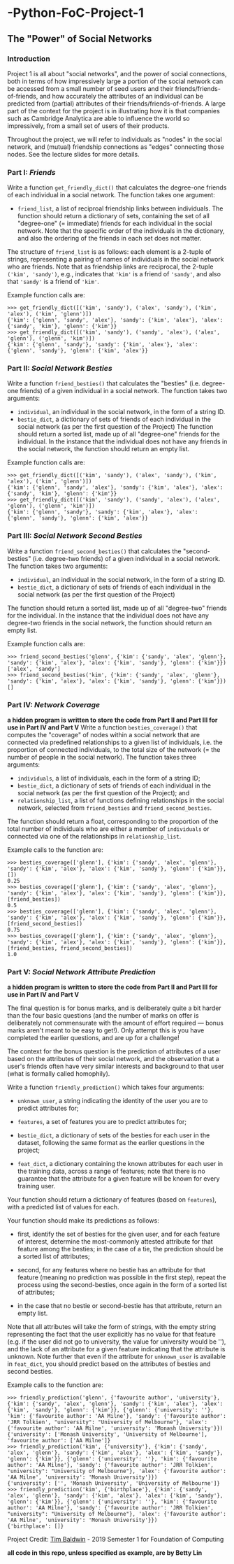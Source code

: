 # -Python-FoC-Project-1
## The "Power" of Social Networks

### Introduction
Project 1 is all about "social networks", and the power of social connections, both in terms of how impressively large a portion of the social network can be accessed from a small number of seed users and their friends/friends-of-friends, and how accurately the attributes of an individual can be predicted from (partial) attributes of their friends/friends-of-friends. A large part of the context for the project is in illustrating how it is that companies such as Cambridge Analytica are able to influence the world so impressively, from a small set of users of their products.

Throughout the project, we will refer to individuals as "nodes" in the social network, and (mutual) friendship connections as "edges" connecting those nodes. See the lecture slides for more details.

### Part I: _Friends_
Write a function `get_friendly_dict()` that calculates the degree-one friends of each individual in a social network. The function takes one argument:

- `friend_list`, a list of reciproal friendship links between individuals.
The function should return a dictionary of sets, containing the set of all "degree-one" (= immediate) friends for each individual in the social network. Note that the specific order of the individuals in the dictionary, and also the ordering of the friends in each set does not matter.

The structure of `friend_list` is as follows: each element is a 2-tuple of strings, representing a pairing of names of individuals in the social network who are friends. Note that as friendship links are reciprocal, the 2-tuple `('kim', 'sandy')`, e.g., indicates that `'kim'` is a friend of `'sandy'`, and also that `'sandy'` is a friend of `'kim'`.

Example function calls are:

```
>>> get_friendly_dict([('kim', 'sandy'), ('alex', 'sandy'), ('kim', 'alex'), ('kim', 'glenn')])
{'kim': {'glenn', 'sandy', 'alex'}, 'sandy': {'kim', 'alex'}, 'alex': {'sandy', 'kim'}, 'glenn': {'kim'}}
>>> get_friendly_dict([('kim', 'sandy'), ('sandy', 'alex'), ('alex', 'glenn'), ('glenn', 'kim')])
{'kim': {'glenn', 'sandy'}, 'sandy': {'kim', 'alex'}, 'alex': {'glenn', 'sandy'}, 'glenn': {'kim', 'alex'}}
```

### Part II: _Social Network Besties_
Write a function `friend_besties()` that calculates the "besties" (i.e. degree-one friends) of a given individual in a social network. The function takes two arguments:

- `individual`, an individual in the social network, in the form of a string ID.
- `bestie_dict`, a dictionary of sets of friends of each individual in the social network (as per the first question of the Project)
The function should return a sorted list, made up of all "degree-one" friends for the individual. In the instance that the individual does not have any friends in the social network, the function should return an empty list.

Example function calls are:

```
>>> get_friendly_dict([('kim', 'sandy'), ('alex', 'sandy'), ('kim', 'alex'), ('kim', 'glenn')])
{'kim': {'glenn', 'sandy', 'alex'}, 'sandy': {'kim', 'alex'}, 'alex': {'sandy', 'kim'}, 'glenn': {'kim'}}
>>> get_friendly_dict([('kim', 'sandy'), ('sandy', 'alex'), ('alex', 'glenn'), ('glenn', 'kim')])
{'kim': {'glenn', 'sandy'}, 'sandy': {'kim', 'alex'}, 'alex': {'glenn', 'sandy'}, 'glenn': {'kim', 'alex'}}

```

### Part III: _Social Network Second Besties_
Write a function `friend_second_besties()` that calculates the "second-besties" (i.e. degree-two friends) of a given individual in a social network. The function takes two arguments:

- `individual`, an individual in the social network, in the form of a string ID.
- `bestie_dict`, a dictionary of sets of friends of each individual in the social network (as per the first question of the Project)

The function should return a sorted list, made up of all "degree-two" friends for the individual. In the instance that the individual does not have any degree-two friends in the social network, the function should return an empty list.

Example function calls are:

```
>>> friend_second_besties('glenn', {'kim': {'sandy', 'alex', 'glenn'}, 'sandy': {'kim', 'alex'}, 'alex': {'kim', 'sandy'}, 'glenn': {'kim'}})
['alex', 'sandy']
>>> friend_second_besties('kim', {'kim': {'sandy', 'alex', 'glenn'}, 'sandy': {'kim', 'alex'}, 'alex': {'kim', 'sandy'}, 'glenn': {'kim'}})
[]

```
### Part IV: _Network Coverage_
**a hidden program is written to store the code from Part II and Part III for use in Part IV and Part V**
Write a function `besties_coverage()` that computes the "coverage" of nodes within a social network that are connected via predefined relationships to a given list of individuals, i.e. the proportion of connected individuals, to the total size of the network (= the number of people in the social network). The function takes three arguments:

- `individuals`, a list of individuals, each in the form of a string ID;
- `bestie_dict`, a dictionary of sets of friends of each individual in the social network (as per the first question of the Project); and
- `relationship_list`, a list of functions defining relationships in the social network, selected from `friend_besties` and `friend_second_besties`.

The function should return a float, corresponding to the proportion of the total number of individuals who are either a member of `individuals` or connected via one of the relationships in `relationship_list`.

Example calls to the function are:

```
>>> besties_coverage(['glenn'], {'kim': {'sandy', 'alex', 'glenn'}, 'sandy': {'kim', 'alex'}, 'alex': {'kim', 'sandy'}, 'glenn': {'kim'}}, [])
0.25
>>> besties_coverage(['glenn'], {'kim': {'sandy', 'alex', 'glenn'}, 'sandy': {'kim', 'alex'}, 'alex': {'kim', 'sandy'}, 'glenn': {'kim'}}, [friend_besties])
0.5
>>> besties_coverage(['glenn'], {'kim': {'sandy', 'alex', 'glenn'}, 'sandy': {'kim', 'alex'}, 'alex': {'kim', 'sandy'}, 'glenn': {'kim'}}, [friend_second_besties])
0.75
>>> besties_coverage(['glenn'], {'kim': {'sandy', 'alex', 'glenn'}, 'sandy': {'kim', 'alex'}, 'alex': {'kim', 'sandy'}, 'glenn': {'kim'}}, [friend_besties, friend_second_besties])
1.0

```

### Part V: _Social Network Attribute Prediction_
**a hidden program is written to store the code from Part II and Part III for use in Part IV and Part V** 

The final question is for bonus marks, and is deliberately quite a bit harder than the four basic questions (and the number of marks on offer is deliberately not commensurate with the amount of effort required — bonus marks aren't meant to be easy to get!). Only attempt this is you have completed the earlier questions, and are up for a challenge!

The context for the bonus question is the prediction of attributes of a user based on the attributes of their social network, and the observation that a user's friends often have very similar interests and background to that user (what is formally called homophily).

Write a function `friendly_prediction()` which takes four arguments:

- `unknown_user`, a string indicating the identity of the user you are to predict attributes for;

- `features`, a set of features you are to predict attributes for;

- `bestie_dict`, a dictionary of sets of the besties for each user in the dataset, following the same format as the earlier questions in the project;

- `feat_dict`, a dictionary containing the known attributes for each user in the training data, across a range of features; note that there is no guarantee that the attribute for a given feature will be known for every training user.

Your function should return a dictionary of features (based on `features`), with a predicted list of values for each.

Your function should make its predictions as follows:

- first, identify the set of besties for the given user, and for each feature of interest, determine the most-commonly attested attribute for that feature among the besties; in the case of a tie, the prediction should be a sorted list of attributes;

- second, for any features where no bestie has an attribute for that feature (meaning no prediction was possible in the first step), repeat the process using the second-besties, once again in the form of a sorted list of attributes;

- in the case that no bestie or second-bestie has that attribute, return an empty list.

Note that all attributes will take the form of strings, with the empty string representing the fact that the user explicitly has no value for that feature (e.g. if the user did not go to university, the value for university would be ''), and the lack of an attribute for a given feature indicating that the attribute is unknown. Note further that even if the attribute for `unknown_user` is available in `feat_dict`, you should predict based on the attributes of besties and second besties.

Example calls to the function are:

```
>>> friendly_prediction('glenn', {'favourite author', 'university'}, {'kim': {'sandy', 'alex', 'glenn'}, 'sandy': {'kim', 'alex'}, 'alex': {'kim', 'sandy'}, 'glenn': {'kim'}}, {'glenn': {'university': ''}, 'kim': {'favourite author': 'AA Milne'}, 'sandy': {'favourite author': 'JRR Tolkien', "university": "University of Melbourne"}, 'alex': {'favourite author': 'AA Milne', 'university': 'Monash University'}})
{'university': ['Monash University', 'University of Melbourne'], 'favourite author': ['AA Milne']}
>>> friendly_prediction('kim', {'university'}, {'kim': {'sandy', 'alex', 'glenn'}, 'sandy': {'kim', 'alex'}, 'alex': {'kim', 'sandy'}, 'glenn': {'kim'}}, {'glenn': {'university': ''}, 'kim': {'favourite author': 'AA Milne'}, 'sandy': {'favourite author': 'JRR Tolkien', "university": "University of Melbourne"}, 'alex': {'favourite author': 'AA Milne', 'university': 'Monash University'}})
{'university': ['', 'Monash University', 'University of Melbourne']}
>>> friendly_prediction('kim', {'birthplace'}, {'kim': {'sandy', 'alex', 'glenn'}, 'sandy': {'kim', 'alex'}, 'alex': {'kim', 'sandy'}, 'glenn': {'kim'}}, {'glenn': {'university': ''}, 'kim': {'favourite author': 'AA Milne'}, 'sandy': {'favourite author': 'JRR Tolkien', "university": "University of Melbourne"}, 'alex': {'favourite author': 'AA Milne', 'university': 'Monash University'}})
{'birthplace': []}

```
Project Credit: [Tim Baldwin](https://people.eng.unimelb.edu.au/tbaldwin/#top) - 2019 Semester 1 for Foundation of Computing

**all code in this repo, unless specified as example, are by Betty Lin** 
